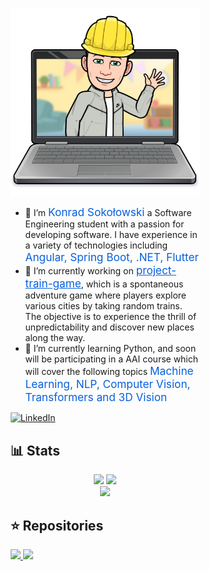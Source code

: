 <div style="margin-left: 20%; margin-right: 20%">
<p align="center"><img align="center" width="350" alt="Konrad Sokołowski" src="assets/bitmoji.png"/></p>

- 👋 I’m <span style="font-size: 1.075rem;color: #0760dd;">Konrad Sokołowski</span> a Software Engineering student with a passion for developing software. I have experience in a variety of technologies including <span style="font-size: 1.075rem;color: #0760dd;">Angular, Spring Boot, .NET, Flutter</span>   
- 🔭 I’m currently working on <a style="font-size: 1.075rem; color: #0760dd;" href="https://train-game-production-fe.herokuapp.com/" target="_blank">project-train-game</a>, which is a spontaneous adventure game where players explore various cities by taking random trains. The objective is to experience the thrill of unpredictability and discover new places along the way.  
- 📖 I’m currently learning Python, and soon will be participating in a AAI course which will cover the following topics <span style="font-size: 1.075rem;color: #0760dd;">Machine Learning, NLP, Computer Vision, Transformers and 3D Vision</span>  
<a href="https://www.linkedin.com/in/konrad-soko%C5%82owski/?locale=en_US" target="_blank">
    <img src="https://img.shields.io/badge/LinkedIn-%230077B5.svg?&style=flat-square&logo=linkedin&logoColor=white" alt="LinkedIn">
</a>
<!-- <a href="https://smallpdf.com/file#s=86ce4657-1f8d-435f-beec-5e3d1f6c598a" download>
    <img src="https://img.shields.io/badge/Resume-0760dd" alt="Resume">
</a> -->
<br>

## 📊 Stats
<p align="center">
    <img width="auto" src ="https://github-readme-stats.vercel.app/api?username=konrads098&show_icons=true&count_private=true&hide_border=true&hide=issues,contribs&theme=transparent">
    <img width="auto" src ="https://github-readme-stats.vercel.app/api/top-langs/?username=konrads098&layout=compact&hide_border=true&theme=transparent&langs_count=6&hide=Objective-C,html,swift,css,php">
    <br>
    <img src ="https://github-readme-streak-stats.herokuapp.com?user=konrads098&hide_border=true&theme=transparent"
>
</p>

## ⭐ Repositories 
<a href="https://github.com/team-goofy/project-train-game" target="_blank">
    <img src ="https://github-readme-stats.vercel.app/api/pin/?username=team-goofy&repo=project-train-game&hide_border=true&theme=transparent">
</a>
<a href="https://github.com/KONRADS098/chart-app" target="_blank">
    <img src ="https://github-readme-stats.vercel.app/api/pin/?username=konrads098&repo=chart-app&hide_border=true&theme=transparent">
</a>

<!--
**KONRADS098/konrads098** is a ✨ _special_ ✨ repository because its `README.md` (this file) appears on your GitHub profile.

Here are some ideas to get you started:

- 🔭 I’m currently working on ...
- 🌱 I’m currently learning ...
- 👯 I’m looking to collaborate on ...
- 🤔 I’m looking for help with ...
- 💬 Ask me about ...
- 📫 How to reach me: ...
- 😄 Pronouns: ...
- ⚡ Fun fact: ...
-->

